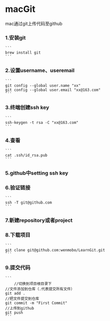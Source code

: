 # macGit
mac通过git上传代码至github

### 1.安装git 
	```
	brew install git	
	```
### 2.设置username、useremail
	```
	git config --global user.name "xx"
	git config --global user.email "xx@163.com"
	```
### 3.终端创建ssh key
	```
	ssh-keygen -t rsa -C "xx@163.com"
	```
### 4.查看
	```
	cat .ssh/id_rsa.pub
	```
### 5.github中setting ssh key
### 6.验证链接
	```
	ssh -T git@github.com 
	```
### 7.新建repository或者project
### 8.下载项目
	```
	git clone git@github.com:wenmobo/LearnGit.git
	```
### 9.提交代码
	```
        //切换到项目根目录下
	//文件添加到仓库（.代表提交所有文件）
	git add .
	//把文件提交到仓库
	git commit -m "First Commit"
	//上传到github
	git push
	```
